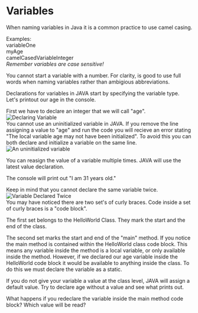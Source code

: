 # Variables

When naming variables in Java it is a common practice to use camel casing. 

Examples: <br>
variableOne  <br>
myAge  <br>
camelCasedVariableInteger <br>
*Remember variables are case sensitive!*

You cannot start a variable with a number. For clarity, is good to use full words when naming variables rather than ambigious abbreviations.

Declarations for variables in JAVA start by specifying the variable type. Let's printout our age in the console. 

First we have to declare an integer that we will call "age".  
![Declaring Variable](https://i.imgur.com/zwD1JDY.png)  
You cannot use an uninitialized variable in JAVA. If you remove the line assigning a value to "age" and run the code you will recieve an error stating "The local variable age may not have been initialized". To avoid this you can both declare and initialize a variable on the same line.   
![An uninitialized variable](https://i.imgur.com/aypbN5R.png)  

You can reasign the value of a variable multiple times. JAVA will use the latest value declaration.  

The console will print out "I am 31 years old."  

Keep in mind that you cannot declare the same variable twice.  
![Variable Declared Twice](https://i.imgur.com/71mfdS4.png)  
You may have noticed there are two set's of curly braces. Code inside a set of curly braces is a "code block".  

The first set belongs to the HelloWorld Class. They mark the start and the end of the class. 

The second set marks the start and end of the "main" method. If you notice the main method is contained within the HelloWorld class code block. This means any variable inside the method is a local variable, or only available inside the method. 
However, if we declared our age variable inside the HelloWorld code block it would be available to anything inside the class. To do this we must declare the variable as a static. 

If you do not give your variable a value at the class level, JAVA will assign a default value. Try to declare age without a value and see what prints out. 

What happens if you redeclare the variable inside the main method code block? Which value will be read? 


